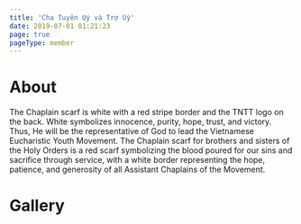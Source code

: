 ```yaml
---
title: 'Cha Tuyên Uý và Trợ Uý'
date: 2019-07-01 01:21:23
page: true
pageType: member
---
```


# About
The Chaplain scarf is white with a red stripe border and the TNTT logo on the
back. White symbolizes innocence, purity, hope, trust, and victory. Thus, He will
be the representative of God to lead the Vietnamese Eucharistic Youth
Movement. The Chaplain scarf for brothers and sisters of the Holy Orders is a red
scarf symbolizing the blood poured for our sins and sacrifice through service, with
a white border representing the hope, patience, and generosity of all Assistant
Chaplains of the Movement.

# Gallery
